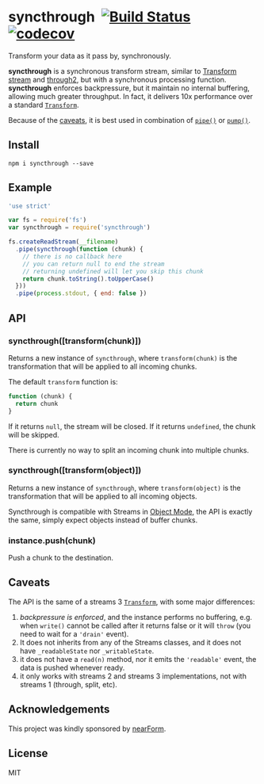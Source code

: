 # syncthrough&nbsp;&nbsp;[![Build Status](https://travis-ci.org/mcollina/syncthrough.svg?branch=master)](https://travis-ci.org/mcollina/syncthrough)&nbsp;&nbsp;[![codecov](https://codecov.io/gh/mcollina/syncthrough/branch/master/graph/badge.svg)](https://codecov.io/gh/mcollina/syncthrough)

Transform your data as it pass by, synchronously.

**syncthrough** is a synchronous transform stream, similar to [Transform
stream][transform] and [through2](https://github.com/rvagg/through2), but with a synchronous processing function.
**syncthrough** enforces backpressure, but it maintain no internal
buffering, allowing much greater throughput.
In fact, it delivers 10x performance over a standard
[`Transform`][transform].

Because of the [caveats](#caveats), it is best used in combination of
[`pipe()`][pipe] or [`pump()`][pump].

## Install

```
npm i syncthrough --save
```

## Example

```js
'use strict'

var fs = require('fs')
var syncthrough = require('syncthrough')

fs.createReadStream(__filename)
  .pipe(syncthrough(function (chunk) {
    // there is no callback here
    // you can return null to end the stream
    // returning undefined will let you skip this chunk
    return chunk.toString().toUpperCase()
  }))
  .pipe(process.stdout, { end: false })
```

## API

### syncthrough([transform(chunk)])

Returns a new instance of `syncthrough`, where `transform(chunk)` is the
transformation that will be applied to all incoming chunks.

The default `transform` function is:

```js
function (chunk) {
  return chunk
}
```

If it returns `null`, the stream will be closed. If it returns
`undefined`, the chunk will be skipped.

There is currently no way to split an incoming chunk into multiple
chunks.

### syncthrough([transform(object)])

Returns a new instance of `syncthrough`, where `transform(object)` is the
transformation that will be applied to all incoming objects.

Syncthrough is compatible with Streams in [Object Mode](https://nodejs.org/api/stream.html#stream_object_mode),
the API is exactly the same, simply expect objects instead of buffer chunks.

### instance.push(chunk)

Push a chunk to the destination.

## Caveats

The API is the same of a streams 3 [`Transform`][transform], with some major differences:

1. *backpressure is enforced*, and the instance performs no buffering,
   e.g. when `write()` cannot be called after it returns false or it will `throw`
   (you need to wait for a `'drain'` event).
2. It does not inherits from any of the Streams classes, and it does not
   have `_readableState` nor `_writableState`.
3. it does not have a `read(n)` method, nor it emits the
   `'readable'` event, the data is pushed whenever ready.
4. it only works with streams 2 and streams 3 implementations, not with
   streams 1 (through, split, etc).

<a name="acknowledgements"></a>
## Acknowledgements

This project was kindly sponsored by [nearForm](http://nearform.com).

## License

MIT

[transform]: https://nodejs.org/api/stream.html#stream_class_stream_transform
[pipe]: https://nodejs.org/api/stream.html#stream_readable_pipe_destination_options
[pump]: https://github.com/mafintosh/pump
